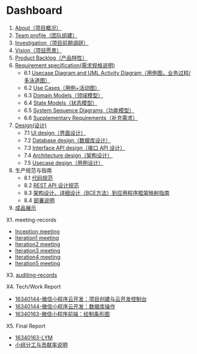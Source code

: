 # Dashboard

1. [About（项目概况）](documents/about.md)
2. [Team profile（团队组建）](documents/Team_profile.md)
3. [Investigation（项目前期调研）](documents/Investigation.md)
4. [Vision（项目愿景）](documents/Vision.md)
5. [Product Backlog（产品特性）](documents/Product_backlog.md)
6. [Requirement specification(需求规格说明)](documents/Requirement_specification/Requirement_specification.md)
	- 6.1 [Usecase Diagram and UML Activity Diagram（用例图，业务过程/多泳道图）](documents/Requirement_specification/Usecase_diagram.md)
	- 6.2 [Use Cases（用例+活动图）](documents/Requirement_specification/Use_cases.md)
	- 6.3 [Domain Models（领域模型）](documents/Requirement_specification/Domain_models.md)
	- 6.4 [State Models（状态模型）](documents/Requirement_specification/State_models.md)
	- 6.5 [System Sequence Diagrams（功能模型）](documents/Requirement_specification/System_sequence_diagrams.md)
	- 6.6 [Supplementary Requirements（补充需求）](documents/Requirement_specification/Supplementary_requirements.md)
7. [Design(设计)](documents/Design/Design.md)
	- 7.1 [UI design（界面设计）](documents/Design/UI/UI_design.md)
	- 7.2 [Database design（数据库设计）](https://blog.csdn.net/Lyn_B/article/details/93626034)
	- 7.3 [Interface API design（接口 API 设计）](documents/Design/API/API_design.md)
	- 7.4 [Architecture design（架构设计）](documents/Design/Architecture/Architecture_design.md)
	- 7.5 [Usecase design（用例设计）](documents/Design/Usecase/Usecase_design.md)
8. 生产规范与指南
	- 8.1 [代码规范](documents/Production_specification/Code_specification.md)
	- 8.2 [REST API 设计规范](documents/Production_specification/API_specification.md)
	- 8.3 [架构设计、详细设计（BCE方法）到应用程序框架映射指南](documents/Production_specification/BCE.md)
	- 8.4 [部署说明](documents/Production_specification/Deployment_instructions.md)
9. [成品展示](documents/Demonstration.md)

X1. meeting-records
   - [Inception meeting](documents/Meeting_records/Inception_meeting.md)
   - [Iteration1 meeting](documents/Meeting_records/Iteration1_meeting.md)
   - [Iteration2 meeting](documents/Meeting_records/Iteration2_meeting.md)
   - [Iteration3 meeting](documents/Meeting_records/Iteration3_meeting.md)
   - [Iteration4 meeting](documents/Meeting_records/Iteration4_meeting.md)
   - [Iteration5 meeting](documents/Meeting_records/Iteration5_meeting.md)  

X3. [auditing-records](documents/auditing-records.md)

X4. Tech/Work Report  
   - [16340144-微信小程序云开发：项目创建与云开发控制台](https://blog.csdn.net/Lyn_B/article/details/93480900)  
   - [16340144-微信小程序云开发：数据库操作](https://blog.csdn.net/Lyn_B/article/details/93533339)  
   - [16340163-微信小程序前端：绘制条形图](https://blog.csdn.net/qq_36335657/article/details/93655796)

X5. Final Report
   - [16340163-LYM](documents/Final%20Report/16340163-LYM.md)
   - [小组分工与贡献率说明](documents/Final%20Report/小组分工与贡献率说明.md)
   

